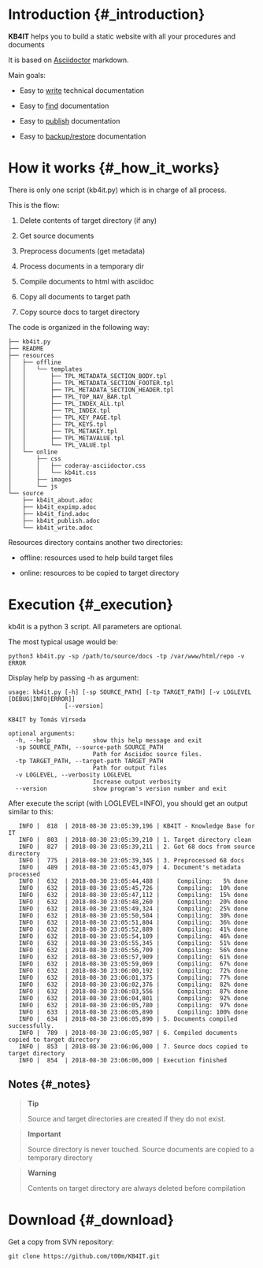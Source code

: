 Introduction {#_introduction}
============

**KB4IT** helps you to build a static website with all your procedures
and documents

It is based on [Asciidoctor](https://asciidoctor.org) markdown.

Main goals:

-   Easy to [write](kb4it_write.xml) technical documentation

-   Easy to [find](kb4it_find.xml) documentation

-   Easy to [publish](kb4it_publish.xml) documentation

-   Easy to [backup/restore](kb4it_expimp.xml) documentation

How it works {#_how_it_works}
============

There is only one script (kb4it.py) which is in charge of all process.

This is the flow:

1.  Delete contents of target directory (if any)

2.  Get source documents

3.  Preprocess documents (get metadata)

4.  Process documents in a temporary dir

5.  Compile documents to html with asciidoc

6.  Copy all documents to target path

7.  Copy source docs to target directory

The code is organized in the following way:

    ├── kb4it.py
    ├── README
    ├── resources
    │   ├── offline
    │   │   └── templates
    │   │       ├── TPL_METADATA_SECTION_BODY.tpl
    │   │       ├── TPL_METADATA_SECTION_FOOTER.tpl
    │   │       ├── TPL_METADATA_SECTION_HEADER.tpl
    │   │       ├── TPL_TOP_NAV_BAR.tpl
    │   │       ├── TPL_INDEX_ALL.tpl
    │   │       ├── TPL_INDEX.tpl
    │   │       ├── TPL_KEY_PAGE.tpl
    │   │       ├── TPL_KEYS.tpl
    │   │       ├── TPL_METAKEY.tpl
    │   │       ├── TPL_METAVALUE.tpl
    │   │       └── TPL_VALUE.tpl
    │   └── online
    │       ├── css
    │       │   ├── coderay-asciidoctor.css
    │       │   └── kb4it.css
    │       ├── images
    │       └── js
    └── source
        ├── kb4it_about.adoc
        ├── kb4it_expimp.adoc
        ├── kb4it_find.adoc
        ├── kb4it_publish.adoc
        └── kb4it_write.adoc

Resources directory contains another two directories:

-   offline: resources used to help build target files

-   online: resources to be copied to target directory

Execution {#_execution}
=========

kb4it is a python 3 script. All parameters are optional.

The most typical usage would be:

    python3 kb4it.py -sp /path/to/source/docs -tp /var/www/html/repo -v ERROR

Display help by passing -h as argument:

``` {.bash}
usage: kb4it.py [-h] [-sp SOURCE_PATH] [-tp TARGET_PATH] [-v LOGLEVEL [DEBUG|INFO|ERROR]]
                [--version]

KB4IT by Tomás Vírseda

optional arguments:
  -h, --help            show this help message and exit
  -sp SOURCE_PATH, --source-path SOURCE_PATH
                        Path for Asciidoc source files.
  -tp TARGET_PATH, --target-path TARGET_PATH
                        Path for output files
  -v LOGLEVEL, --verbosity LOGLEVEL
                        Increase output verbosity
  --version             show program's version number and exit
```

After execute the script (with LOGLEVEL=INFO), you should get an output
similar to this:

       INFO |  818  | 2018-08-30 23:05:39,196 | KB4IT - Knowledge Base for IT
       INFO |  803  | 2018-08-30 23:05:39,210 | 1. Target directory clean
       INFO |  827  | 2018-08-30 23:05:39,211 | 2. Got 68 docs from source directory
       INFO |  775  | 2018-08-30 23:05:39,345 | 3. Preprocessed 68 docs
       INFO |  489  | 2018-08-30 23:05:43,079 | 4. Document's metadata processed
       INFO |  632  | 2018-08-30 23:05:44,488 |     Compiling:   5% done
       INFO |  632  | 2018-08-30 23:05:45,726 |     Compiling:  10% done
       INFO |  632  | 2018-08-30 23:05:47,112 |     Compiling:  15% done
       INFO |  632  | 2018-08-30 23:05:48,260 |     Compiling:  20% done
       INFO |  632  | 2018-08-30 23:05:49,324 |     Compiling:  25% done
       INFO |  632  | 2018-08-30 23:05:50,504 |     Compiling:  30% done
       INFO |  632  | 2018-08-30 23:05:51,804 |     Compiling:  36% done
       INFO |  632  | 2018-08-30 23:05:52,889 |     Compiling:  41% done
       INFO |  632  | 2018-08-30 23:05:54,109 |     Compiling:  46% done
       INFO |  632  | 2018-08-30 23:05:55,345 |     Compiling:  51% done
       INFO |  632  | 2018-08-30 23:05:56,709 |     Compiling:  56% done
       INFO |  632  | 2018-08-30 23:05:57,909 |     Compiling:  61% done
       INFO |  632  | 2018-08-30 23:05:59,069 |     Compiling:  67% done
       INFO |  632  | 2018-08-30 23:06:00,192 |     Compiling:  72% done
       INFO |  632  | 2018-08-30 23:06:01,375 |     Compiling:  77% done
       INFO |  632  | 2018-08-30 23:06:02,376 |     Compiling:  82% done
       INFO |  632  | 2018-08-30 23:06:03,556 |     Compiling:  87% done
       INFO |  632  | 2018-08-30 23:06:04,801 |     Compiling:  92% done
       INFO |  632  | 2018-08-30 23:06:05,780 |     Compiling:  97% done
       INFO |  633  | 2018-08-30 23:06:05,890 |     Compiling: 100% done
       INFO |  634  | 2018-08-30 23:06:05,890 | 5. Documents compiled successfully.
       INFO |  789  | 2018-08-30 23:06:05,987 | 6. Compiled documents copied to target directory
       INFO |  853  | 2018-08-30 23:06:06,000 | 7. Source docs copied to target directory
       INFO |  854  | 2018-08-30 23:06:06,000 | Execution finished

Notes {#_notes}
-----

> **Tip**
>
> Source and target directories are created if they do not exist.

> **Important**
>
> Source directory is never touched. Source documents are copied to a
> temporary directory

> **Warning**
>
> Contents on target directory are always deleted before compilation

Download {#_download}
========

Get a copy from SVN repository:

``` {.bash}
git clone https://github.com/t00m/KB4IT.git
```
